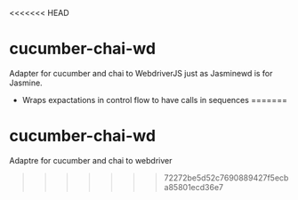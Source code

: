 <<<<<<< HEAD

cucumber-chai-wd
================

Adapter for cucumber and chai to WebdriverJS just as Jasminewd is for Jasmine.

- Wraps expactations in control flow to have calls in sequences
=======
# cucumber-chai-wd
Adaptre for cucumber and chai to webdriver
>>>>>>> 72272be5d52c7690889427f5ecba85801ecd36e7
